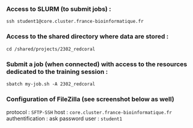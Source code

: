 ### Access to SLURM (to submit jobs) :

```
ssh student1@core.cluster.france-bioinformatique.fr
```

### Access to the shared directory where data are stored :

```
cd /shared/projects/2302_redcoral
```

### Submit a job (when connected) with access to the resources dedicated to the training session :

```
sbatch my-job.sh -A 2302_redcoral
```
### Configuration of FileZilla (see screenshot below as well)

protocol : `SFTP-SSH`
host : `core.cluster.france-bioinformatique.fr`
authentification : ask password
user : `student1`
